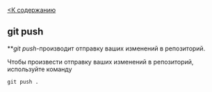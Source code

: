 [<К содержанию](./readmeDI.md)

## git push


***git push*-производит отправку ваших изменений в репозиторий.

Чтобы произвести отправку ваших изменений в репозиторий, используйте команду 

```*push*=
git push .
```